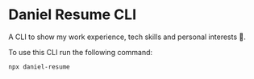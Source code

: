 # Daniel Resume CLI

A CLI to show my work experience, tech skills and personal interests 🙂.

To use this CLI run the following command:

```sh
npx daniel-resume
```
